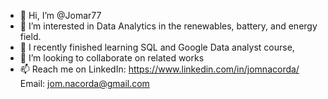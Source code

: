 - 👋 Hi, I’m @Jomar77
- 👀 I’m interested in Data Analytics in the renewables, battery, and energy field.
- 🌱 I recently finished learning SQL and Google Data analyst course,
- 💞️ I’m looking to collaborate on related works
- 📫 Reach me on
    LinkedIn: https://www.linkedin.com/in/jomnacorda/
    Email: jom.nacorda@gmail.com

<!---
Jomar77/Jomar77 is a ✨ special ✨ repository because its `README.md` (this file) appears on your GitHub profile.
You can click the Preview link to take a look at your changes.
--->
